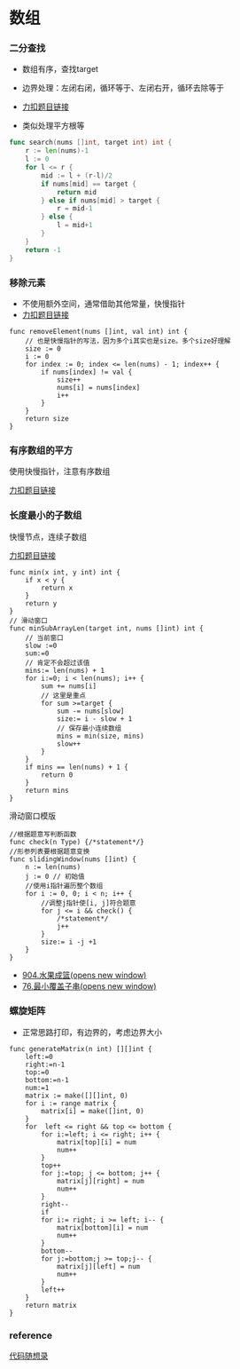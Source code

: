 # 数组

### 二分查找

- 数组有序，查找target

- 边界处理：左闭右闭，循环等于、左闭右开，循环去除等于
- [力扣题目链接](https://leetcode-cn.com/problems/binary-search/)
- 类似处理平方根等

```go
func search(nums []int, target int) int {
    r := len(nums)-1
    l := 0
    for l <= r {
        mid := l + (r-l)/2
        if nums[mid] == target {
            return mid
        } else if nums[mid] > target {
            r = mid-1
        } else {
            l = mid+1
        }
    }
    return -1
}
```

### 移除元素

- 不使用额外空间，通常借助其他常量，快慢指针
- [力扣题目链接](https://leetcode-cn.com/problems/remove-element/)

```golang
func removeElement(nums []int, val int) int {
    // 也是快慢指针的写法，因为多个i其实也是size。多个size好理解
    size := 0
    i := 0
    for index := 0; index <= len(nums) - 1; index++ {
        if nums[index] != val {
            size++
            nums[i] = nums[index]
            i++
        }
    }
    return size
}
```

### 有序数组的平方

使用快慢指针，注意有序数组

[力扣题目链接](https://leetcode-cn.com/problems/squares-of-a-sorted-array/)

### 长度最小的子数组

快慢节点，连续子数组

[力扣题目链接](https://leetcode-cn.com/problems/minimum-size-subarray-sum/)

```golang
func min(x int, y int) int {
    if x < y {
        return x
    }
    return y
}
// 滑动窗口
func minSubArrayLen(target int, nums []int) int {
    // 当前窗口
    slow :=0
    sum:=0
    // 肯定不会超过该值
    mins:= len(nums) + 1
    for i:=0; i < len(nums); i++ {
        sum += nums[i]
        // 这里是重点
        for sum >=target {
            sum -= nums[slow]
            size:= i - slow + 1
            // 保存最小连续数组
            mins = min(size, mins)
            slow++
        }
    }
    if mins == len(nums) + 1 {
        return 0
    }
    return mins
}
```

滑动窗口模版

```golang
//根据题意写判断函数
func check(n Type) {/*statement*/}
//形参列表要根据题意变换
func slidingWindow(nums []int) {
    n := len(nums)
    j := 0 // 初始值
    //使用i指针遍历整个数组
    for i := 0, 0; i < n; i++ {
        //调整j指针使[i, j]符合题意
        for j <= i && check() {
            /*statement*/
            j++
        }
        size:= i -j +1
    }
}

```

- [904.水果成篮(opens new window)](https://leetcode-cn.com/problems/fruit-into-baskets/)
- [76.最小覆盖子串(opens new window)](https://leetcode-cn.com/problems/minimum-window-substring/)

### 螺旋矩阵

- 正常思路打印，有边界的，考虑边界大小

```golang
func generateMatrix(n int) [][]int {
    left:=0
    right:=n-1
    top:=0
    bottom:=n-1
    num:=1
    matrix := make([][]int, 0)
    for i := range matrix {
        matrix[i] = make([]int, 0)
    }
    for  left <= right && top <= bottom {
        for i:=left; i <= right; i++ {
            matrix[top][i] = num
            num++
        }
        top++
        for j:=top; j <= bottom; j++ {
            matrix[j][right] = num
            num++
        }
        right--
        if 
        for i:= right; i >= left; i-- {
            matrix[bottom][i] = num
            num++
        }
        bottom--
        for j:=bottom;j >= top;j-- {
            matrix[j][left] = num
            num++
        }
        left++
    }
    return matrix
}
```



### reference

[代码随想录](https://programmercarl.com/)

